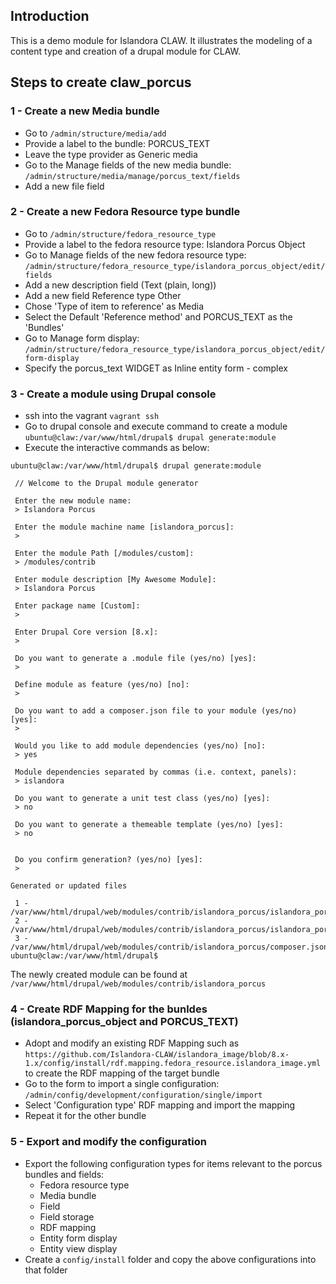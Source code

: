 ## Introduction
This is a demo module for Islandora CLAW. It illustrates the modeling of a content type and creation of a drupal module for CLAW.


## Steps to create claw_porcus
### 1 - Create a new Media bundle
* Go to `/admin/structure/media/add`
* Provide a label to the bundle: PORCUS_TEXT
* Leave the type provider as Generic media
* Go to the Manage fields of the new media bundle: `/admin/structure/media/manage/porcus_text/fields`
* Add a new file field

### 2 - Create a new Fedora Resource type bundle
* Go to `/admin/structure/fedora_resource_type`
* Provide a label to the fedora resource type: Islandora Porcus Object
* Go to Manage fields of the new fedora resource type: `/admin/structure/fedora_resource_type/islandora_porcus_object/edit/fields`
* Add a new description field (Text (plain, long))
* Add a new field Reference type Other
* Chose 'Type of item to reference' as Media
* Select the Default 'Reference method' and PORCUS_TEXT as the 'Bundles' 
* Go to Manage form display: `/admin/structure/fedora_resource_type/islandora_porcus_object/edit/form-display`
* Specify the porcus_text WIDGET as Inline entity form - complex

### 3 - Create a module using Drupal console
* ssh into the vagrant `vagrant ssh`
* Go to drupal console and execute command to create a module `ubuntu@claw:/var/www/html/drupal$ drupal generate:module`
* Execute the interactive commands as below:
```
ubuntu@claw:/var/www/html/drupal$ drupal generate:module

 // Welcome to the Drupal module generator

 Enter the new module name:
 > Islandora Porcus

 Enter the module machine name [islandora_porcus]:
 > 

 Enter the module Path [/modules/custom]:
 > /modules/contrib 

 Enter module description [My Awesome Module]:
 > Islandora Porcus

 Enter package name [Custom]:
 > 

 Enter Drupal Core version [8.x]:
 > 

 Do you want to generate a .module file (yes/no) [yes]:
 > 

 Define module as feature (yes/no) [no]:
 > 

 Do you want to add a composer.json file to your module (yes/no) [yes]:
 > 

 Would you like to add module dependencies (yes/no) [no]:
 > yes      

 Module dependencies separated by commas (i.e. context, panels):
 > islandora

 Do you want to generate a unit test class (yes/no) [yes]:
 > no

 Do you want to generate a themeable template (yes/no) [yes]:
 > no


 Do you confirm generation? (yes/no) [yes]:
 >    

Generated or updated files

 1 - /var/www/html/drupal/web/modules/contrib/islandora_porcus/islandora_porcus.info.yml
 2 - /var/www/html/drupal/web/modules/contrib/islandora_porcus/islandora_porcus.module
 3 - /var/www/html/drupal/web/modules/contrib/islandora_porcus/composer.json
ubuntu@claw:/var/www/html/drupal$ 
```

The newly created module can be found at `/var/www/html/drupal/web/modules/contrib/islandora_porcus`

### 4 - Create RDF Mapping for the bunldes (islandora_porcus_object and PORCUS_TEXT)
* Adopt and modify an existing RDF Mapping such as `https://github.com/Islandora-CLAW/islandora_image/blob/8.x-1.x/config/install/rdf.mapping.fedora_resource.islandora_image.yml` to create the RDF mapping of the target bundle
* Go to the form to import a single configuration: `/admin/config/development/configuration/single/import`
* Select 'Configuration type' RDF mapping and import the mapping
* Repeat it for the other bundle

### 5 - Export and modify the configuration
* Export the following configuration types for items relevant to the porcus bundles and fields:
    * Fedora resource type 
    * Media bundle 
    * Field 
    * Field storage 
    * RDF mapping
    * Entity form display
    * Entity view display
* Create a `config/install` folder and copy the above configurations into that folder


